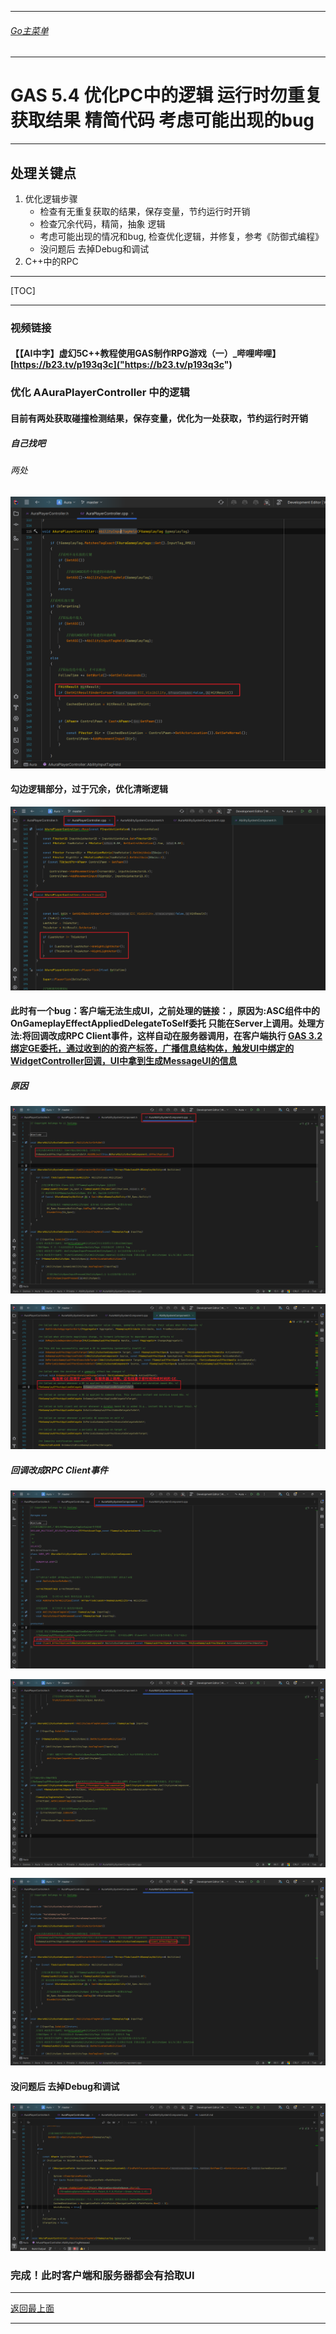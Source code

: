 ___________________________________________________________________________________________
###### [Go主菜单](../MainMenu.md)
___________________________________________________________________________________________

# GAS 5.4 优化PC中的逻辑 运行时勿重复获取结果 精简代码 考虑可能出现的bug
___________________________________________________________________________________________
## 处理关键点
1. 优化逻辑步骤
    - 检查有无重复获取的结果，保存变量，节约运行时开销</font>
    - 检查冗余代码，精简，抽象 逻辑</font>
    - 考虑可能出现的情况和bug,  检查优化逻辑，并修复，参考《防御式编程》</font>
    - 没问题后 去掉Debug和调试</font>
2. C++中的RPC
___________________________________________________________________________________________

[TOC]

___________________________________________________________________________________________

### 视频链接
#### 【【AI中字】虚幻5C++教程使用GAS制作RPG游戏（一）_哔哩哔哩】 [https://b23.tv/p193q3c]("https://b23.tv/p193q3c")
### 优化 AAuraPlayerController 中的逻辑
#### 目前有两处获取碰撞检测结果，保存变量，优化为一处获取，节约运行时开销
##### 自己找吧
###### 两处  
![图片](https://github.com/liyunlong618/LiYunLongKnowledgeLibrary/blob/main/UECPP/Models/GAS/GAS_2_Aura/DetailContent/Image/GAS_034/734105_910533.png?raw=true)
#### 勾边逻辑部分，过于冗余，优化清晰逻辑
         
![图片](https://github.com/liyunlong618/LiYunLongKnowledgeLibrary/blob/main/UECPP/Models/GAS/GAS_2_Aura/DetailContent/Image/GAS_034/492041_878455.png?raw=true)
#### 此时有一个bug：客户端无法生成UI，之前处理的链接： ​ ​  ，原因为:ASC组件中的 OnGameplayEffectAppliedDelegateToSelf委托</font> 只能在Server上调用。处理方法:将回调改成RPC Client事件，这样自动在服务器调用，在客户端执行 [GAS 3.2 绑定GE委托，通过收到的的资产标签，广播信息结构体，触发UI中绑定的WidgetController回调，UI中拿到生成MessageUI的信息]("https://mubu.com/doc7RVlZQFR2M0")
##### 原因
             
![图片](https://github.com/liyunlong618/LiYunLongKnowledgeLibrary/blob/main/UECPP/Models/GAS/GAS_2_Aura/DetailContent/Image/GAS_034/206525_325574.png?raw=true)
             
![图片](https://github.com/liyunlong618/LiYunLongKnowledgeLibrary/blob/main/UECPP/Models/GAS/GAS_2_Aura/DetailContent/Image/GAS_034/219709_853356.png?raw=true)
##### 回调改成RPC Client事件 
#####  
![图片](https://github.com/liyunlong618/LiYunLongKnowledgeLibrary/blob/main/UECPP/Models/GAS/GAS_2_Aura/DetailContent/Image/GAS_034/203696_312742.png?raw=true)
             
![图片](https://github.com/liyunlong618/LiYunLongKnowledgeLibrary/blob/main/UECPP/Models/GAS/GAS_2_Aura/DetailContent/Image/GAS_034/779336_466726.png?raw=true)
             
![图片](https://github.com/liyunlong618/LiYunLongKnowledgeLibrary/blob/main/UECPP/Models/GAS/GAS_2_Aura/DetailContent/Image/GAS_034/280720_194416.png?raw=true)
#### 没问题后 去掉Debug和调试</font>
         
![图片](https://github.com/liyunlong618/LiYunLongKnowledgeLibrary/blob/main/UECPP/Models/GAS/GAS_2_Aura/DetailContent/Image/GAS_034/180159_706291.png?raw=true)
### 完成！此时客户端和服务器都会有拾取UI

___________________________________________________________________________________________

[返回最上面](#Go主菜单)
___________________________________________________________________________________________